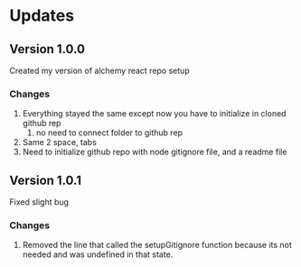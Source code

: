 # Updates

## Version 1.0.0

Created my version of alchemy react repo setup

### Changes

1. Everything stayed the same except now you have to initialize in cloned github rep
   1. no need to connect folder to github rep
2. Same 2 space, tabs
3. Need to initialize github repo with node gitignore file, and a readme file

## Version 1.0.1

Fixed slight bug

### Changes

1. Removed the line that called the setupGitignore function because its not needed and was undefined in that state.